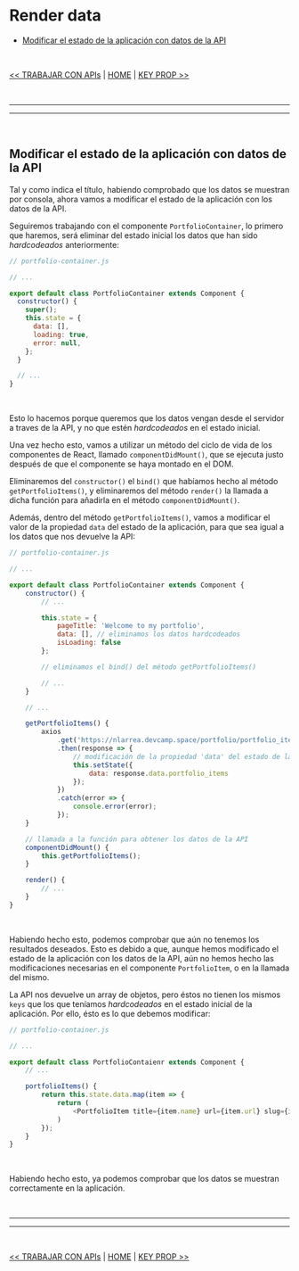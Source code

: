 # Render data

<div id="index"></div>

* [Modificar el estado de la aplicación con datos de la API](#modificar-el-estado-de-la-aplicación-con-datos-de-la-api)

<br/>


[<< TRABAJAR CON APIs](./13_crear_y_llamar_datos.md#trabajar-con-apis) | [HOME](../../../README.md#devcamp) | [KEY PROP >>](./15_key_prop.md#key-prop)


<br/><hr/>
<hr/><br/>


## Modificar el estado de la aplicación con datos de la API

Tal y como indica el título, habiendo comprobado que los datos se muestran por consola, ahora vamos a modificar el estado de la aplicación con los datos de la API.

Seguiremos trabajando con el componente `PortfolioContainer`, lo primero que haremos, será eliminar del estado inicial los datos que han sido *hardcodeados* anteriormente:

```js
// portfolio-container.js

// ...

export default class PortfolioContainer extends Component {
  constructor() {
    super();
    this.state = {
      data: [],
      loading: true,
      error: null,
    };
  }

  // ...
}
```

<br/>

Esto lo hacemos porque queremos que los datos vengan desde el servidor a traves de la API, y no que estén *hardcodeados* en el estado inicial.

Una vez hecho esto, vamos a utilizar un método del ciclo de vida de los componentes de React, llamado `componentDidMount()`, que se ejecuta justo después de que el componente se haya montado en el DOM.

Eliminaremos del `constructor()` el `bind()` que habíamos hecho al método `getPortfolioItems()`, y eliminaremos del método `render()` la llamada a dicha función para añadirla en el método `componentDidMount()`.

Además, dentro del método `getPortfolioItems()`, vamos a modificar el valor de la propiedad `data` del estado de la aplicación, para que sea igual a los datos que nos devuelve la API:

```js
// portfolio-container.js

// ...

export default class PortfolioContainer extends Component {
    constructor() {
        // ...

        this.state = {
            pageTitle: 'Welcome to my portfolio',
            data: [], // eliminamos los datos hardcodeados
            isLoading: false
        };

        // eliminamos el bind() del método getPortfolioItems()

        // ...
    }

    // ...

    getPortfolioItems() {
        axios
            .get('https://nlarrea.devcamp.space/portfolio/portfolio_items')
            .then(response => {
                // modificación de la propiedad 'data' del estado de la aplicación
                this.setState({
                    data: response.data.portfolio_items
                });
            })
            .catch(error => {
                console.error(error);
            });
    }

    // llamada a la función para obtener los datos de la API
    componentDidMount() {
        this.getPortfolioItems();
    }

    render() {
        // ...
    }
}
```

<br/>

Habiendo hecho esto, podemos comprobar que aún no tenemos los resultados deseados. Esto es debido a que, aunque hemos modificado el estado de la aplicación con los datos de la API, aún no hemos hecho las modificaciones necesarias en el componente `PortfolioItem`, o en la llamada del mismo.

La API nos devuelve un array de objetos, pero éstos no tienen los mismos `keys` que los que teníamos *hardcodeados* en el estado inicial de la aplicación. Por ello, ésto es lo que debemos modificar:

```js
// portfolio-container.js

// ...

export default class PortfolioContaienr extends Component {
    // ...

    portfolioItems() {
        return this.state.data.map(item => {
            return (
                <PortfolioItem title={item.name} url={item.url} slug={item.id}/>
            )
        });
    }
}
```

<br/>

Habiendo hecho esto, ya podemos comprobar que los datos se muestran correctamente en la aplicación.


<br/><hr/>
<hr/><br/>


[<< TRABAJAR CON APIs](./13_crear_y_llamar_datos.md#trabajar-con-apis) | [HOME](../../../README.md#devcamp) | [KEY PROP >>](./15_key_prop.md#key-prop)